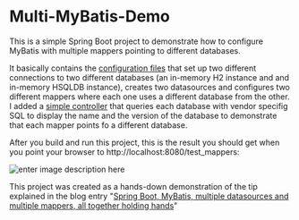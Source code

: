 # Multi-MyBatis-Demo
This is a simple Spring Boot project to demonstrate how to configure MyBatis with multiple mappers pointing to different databases.

It basically contains the [configuration files](https://github.com/Verdoso/multi-mybatis-demo/tree/master/src/main/java/org/greeneyed/multimybatisdemo/config) that set up two different connections to two different databases (an in-memory H2 instance and and in-memory HSQLDB instance), creates two datasources and configures two different mappers where each one uses a different database from the other.
I added a [simple controller](https://github.com/Verdoso/multi-mybatis-demo/blob/master/src/main/java/org/greeneyed/multimybatisdemo/controllers/DemoController.java) that queries each database with vendor specifig SQL to display the name and the version of the database to demonstrate that each mapper points fo a different database.

After you build and run this project, this is the result you should get when you point your browser to http://localhost:8080/test_mappers:

![enter image description here](https://raw.githubusercontent.com/Verdoso/multi-mybatis-demo/master/Screenshot.PNG)


This project was created as a hands-down demonstration of the tip explained in the blog entry "[Spring Boot, MyBatis, multiple datasources and multiple mappers, all together holding hands](https://medium.com/@d.lopez.j/spring-boot-mybatis-multiple-datasources-and-multiple-mappers-all-together-holding-hands-be74673c6a9f)"